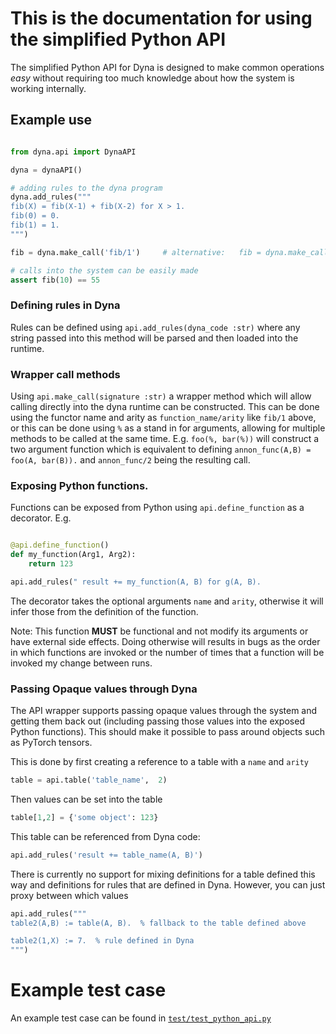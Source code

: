 # This is the documentation for using the simplified Python API

The simplified Python API for Dyna is designed to make common operations *easy*
without requiring too much knowledge about how the system is working internally.


## Example use
```python

from dyna.api import DynaAPI

dyna = dynaAPI()

# adding rules to the dyna program
dyna.add_rules("""
fib(X) = fib(X-1) + fib(X-2) for X > 1.
fib(0) = 0.
fib(1) = 1.
""")

fib = dyna.make_call('fib/1')     # alternative:   fib = dyna.make_call('fib(%)')

# calls into the system can be easily made
assert fib(10) == 55

```

### Defining rules in Dyna

Rules can be defined using `api.add_rules(dyna_code :str)` where any string
passed into this method will be parsed and then loaded into the runtime.

### Wrapper call methods

Using `api.make_call(signature :str)` a wrapper method which will allow calling
directly into the dyna runtime can be constructed.  This can be done using the functor name and arity as `function_name/arity` like `fib/1` above, or
this can be done using `%` as a stand in for arguments, allowing for multiple
methods to be called at the same time.  E.g.  `foo(%, bar(%))` will construct a two argument function which is equivalent to defining `annon_func(A,B) = foo(A, bar(B)).`
and `annon_func/2` being the resulting call.


### Exposing Python functions.

Functions can be exposed from Python using `api.define_function` as a decorator.
E.g.
```python

@api.define_function()
def my_function(Arg1, Arg2):
    return 123

api.add_rules(" result += my_function(A, B) for g(A, B).
```

The decorator takes the optional arguments `name` and `arity`, otherwise it will infer those from the definition of the function.

Note: This function **MUST** be functional and not modify its arguments or have
external side effects.  Doing otherwise will results in bugs as the order in
which functions are invoked or the number of times that a function will be
invoked my change between runs.

### Passing Opaque values through Dyna

The API wrapper supports passing opaque values through the system and getting
them back out (including passing those values into the exposed Python
functions).  This should make it possible to pass around objects such as PyTorch
tensors.

This is done by first creating a reference to a table with a `name` and `arity`
```python
table = api.table('table_name',  2)
```
Then values can be set into the table
```python
table[1,2] = {'some object': 123}
```
This table can be referenced from Dyna code:
```python
api.add_rules('result += table_name(A, B)')
```

There is currently no support for mixing definitions for a table defined this
way and definitions for rules that are defined in Dyna.  However, you can just
proxy between which values
```python
api.add_rules("""
table2(A,B) := table(A, B).  % fallback to the table defined above

table2(1,X) := 7.  % rule defined in Dyna
""")
```


# Example test case

An example test case can be found in [`test/test_python_api.py`](test/test_python_api.py)
